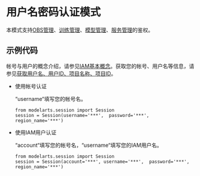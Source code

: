 # 用户名密码认证模式<a name="modelarts_04_0154"></a>

本模式支持[OBS管理](OBS管理概述.md)、[训练管理](创建训练作业.md)、[模型管理](导入模型.md)、[服务管理](服务管理概述.md)的鉴权。

## 示例代码<a name="zh-cn_topic_0173871415_section16168150185217"></a>

帐号与用户的概念介绍，请参见[IAM基本概念](https://support.huaweicloud.com/productdesc-iam/iam_01_0023.html)。获取您的帐号、用户名等信息，请参见[获取用户名、用户ID、项目名称、项目ID](https://support.huaweicloud.com/api-iam/iam_17_0002.html)。

-   使用帐号认证

    “username“填写您的帐号名。

    ```
    from modelarts.session import Session
    session = Session(username='***',  password='***', region_name='***')
    ```

-   使用IAM用户认证

    “account“填写您的帐号名，“username“填写您的IAM用户名。

    ```
    from modelarts.session import Session
    session = Session(account='***', username='***',  password='***', region_name='***')
    ```


